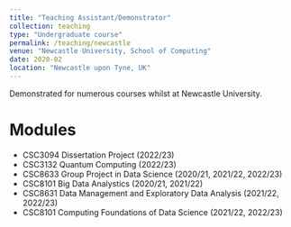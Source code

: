 ```yaml
---
title: "Teaching Assistant/Demonstrator"
collection: teaching
type: "Undergraduate course"
permalink: /teaching/newcastle
venue: "Newcastle University, School of Computing"
date: 2020-02
location: "Newcastle upon Tyne, UK"
---
```


Demonstrated for numerous courses whilst at Newcastle University.

# Modules

- CSC3094 Dissertation Project (2022/23)
- CSC3132 Quantum Computing (2022/23)
- CSC8633 Group Project in Data Science (2020/21, 2021/22, 2022/23)
- CSC8101 Big Data Analystics (2020/21, 2021/22)
- CSC8631 Data Management and Exploratory Data Analysis (2021/22, 2022/23)
- CSC8101 Computing Foundations of Data Science (2021/22, 2022/23)
